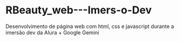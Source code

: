 # RBeauty_web---Imers-o-Dev
Desenvolvimento de página web com html, css e javascript durante a imersão dev da Alura + Google Gemini
